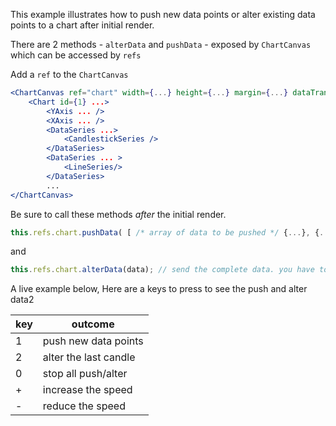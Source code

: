 This example illustrates how to push new data points or alter existing data points to a chart after initial render.

There are 2 methods - `alterData` and `pushData` - exposed by `ChartCanvas` which can be accessed by `refs`

Add a `ref` to the `ChartCanvas`

```jsx
<ChartCanvas ref="chart" width={...} height={...} margin={...} dataTransform={...} data={...} type={...}>
	<Chart id={1} ...>
		<YAxis ... />
		<XAxis ... />
		<DataSeries ...>
			<CandlestickSeries />
		</DataSeries>
		<DataSeries ... >
			<LineSeries/>
		</DataSeries>
		...
</ChartCanvas>
```

Be sure to call these methods *after* the initial render.

```js
this.refs.chart.pushData( [ /* array of data to be pushed */ {...}, {...}, ... ] );
```
and

```js
this.refs.chart.alterData(data); // send the complete data. you have to ensure that the length of the original data passed and the new data sending here match in length
```

A live example below, Here are a keys to press to see the push and alter data2

key | outcome
----| -------
1   | push new data points
2   | alter the last candle
0   | stop all push/alter
+   | increase the speed
-   | reduce the speed

